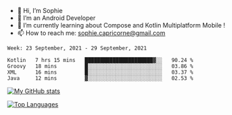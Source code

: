 - 👋 Hi, I’m Sophie
- 👀 I’m an Android Developer
- 🌱 I’m currently learning about Compose and Kotlin Multiplatform Mobile !
- 📫 How to reach me: sophie.capricorne@gmail.com


<!--START_SECTION:waka-->
```text
Week: 23 September, 2021 - 29 September, 2021

Kotlin   7 hrs 15 mins   ██████████████████████▓░░   90.24 % 
Groovy   18 mins         █░░░░░░░░░░░░░░░░░░░░░░░░   03.86 % 
XML      16 mins         █░░░░░░░░░░░░░░░░░░░░░░░░   03.37 % 
Java     12 mins         ▓░░░░░░░░░░░░░░░░░░░░░░░░   02.53 % 
```
<!--END_SECTION:waka-->

[![My GitHub stats](https://github-readme-stats.vercel.app/api?username=sophicapri&show_icons=true&theme=buefy)](https://github.com/anuraghazra/github-readme-stats)

[![Top Languages](https://github-readme-stats.vercel.app/api/top-langs/?username=sophicapri&langs_count=3&layout=compact)](https://github.com/anuraghazra/github-readme-stats)


